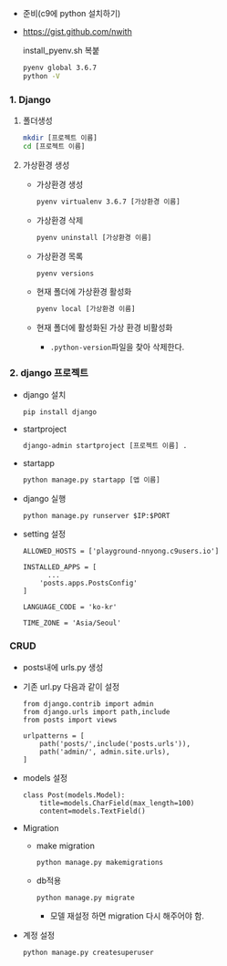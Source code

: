 * 준비(c9에 python 설치하기)

* https://gist.github.com/nwith

  install_pyenv.sh 복붙

  ```bash
  pyenv global 3.6.7
  python -V
  ```


### 1. Django

1. 폴더생성

   ```bash
   mkdir [프로젝트 이름]
   cd [프로젝트 이름]
   ```


2. 가상환경 생성

   * 가상환경 생성

     ```BASH
     pyenv virtualenv 3.6.7 [가상환경 이름]
     ```

   * 가상환경 삭제

     ```bash
     pyenv uninstall [가상환경 이름]
     ```

   * 가상환경 목록

     ```bash
     pyenv versions
     ```

   * 현재 폴더에 가상환경 활성화

     ```bash
     pyenv local [가상환경 이름]
     ```

   * 현재 폴더에 활성화된 가상 환경 비활성화

     * `.python-version`파일을 찾아 삭제한다.



### 2. django 프로젝트

* django 설치

  ```bash
  pip install django
  ```

* startproject

  ```bash
  django-admin startproject [프로젝트 이름] .
  ```

* startapp

  ```bash
  python manage.py startapp [앱 이름]
  ```



* django 실행

  ```
  python manage.py runserver $IP:$PORT
  ```



* setting 설정

  ```
  ALLOWED_HOSTS = ['playground-nnyong.c9users.io']
  
  INSTALLED_APPS = [
  		...
      'posts.apps.PostsConfig'
  ]
  
  LANGUAGE_CODE = 'ko-kr'
  
  TIME_ZONE = 'Asia/Seoul'
  
  ```




### CRUD

* posts내에 urls.py 생성

* 기존 url.py 다음과 같이 설정

  ```
  from django.contrib import admin
  from django.urls import path,include
  from posts import views
  
  urlpatterns = [
      path('posts/',include('posts.urls')),
      path('admin/', admin.site.urls),
  ]
  ```

* models 설정

  ```
  class Post(models.Model):
      title=models.CharField(max_length=100)
      content=models.TextField()
  ```

* Migration

  * make migration

    ```
    python manage.py makemigrations
    ```

  * db적용

    ```
    python manage.py migrate
    ```

    * 모델 재설정 하면 migration 다시 해주어야 함.

* 계정 설정

  ```
  python manage.py createsuperuser
  ```
